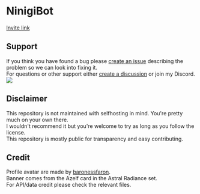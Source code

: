 # NinigiBot
<a href="https://discordapp.com/oauth2/authorize?client_id=592760951103684618&permissions=8&scope=bot%20applications.commands">Invite link</a>
## Support
If you think you have found a bug please [create an issue](https://github.com/Glazelf/NinigiBot/issues/new?assignees=Glazelf&labels=bug&template=bug_report.md) describing the problem so we can look into fixing it.  
For questions or other support either [create a discussion](https://github.com/Glazelf/NinigiBot/discussions) or join my Discord.  
[<img src="https://canary.discordapp.com/api/guilds/549214833858576395/widget.png?style=banner2">](https://discord.gg/2gkybyu)
## Disclaimer
This repository is not maintained with selfhosting in mind. You're pretty much on your own there.  
I wouldn't recommend it but you're welcome to try as long as you follow the license.  
This repository is mostly public for transparency and easy contributing.
## Credit
Profile avatar are made by [baronessfaron](https://sprites.pmdcollab.org/#/0482).  
Banner comes from the Azelf card in the Astral Radiance set.  
For API/data credit please check the relevant files.
